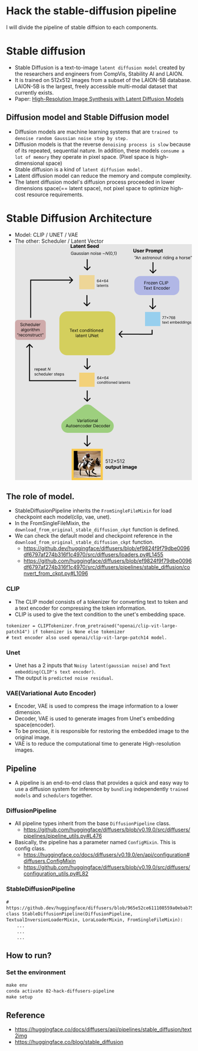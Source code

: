 # Hack the stable-diffusion pipeline
I will divide the pipeline of stable diffsion to each components.

# Stable diffusion
- Stable Diffusion is a text-to-image `latent diffusion model` created by the researchers and engineers from CompVis, Stability AI and LAION. 
- It is trained on 512x512 images from a subset of the LAION-5B database. LAION-5B is the largest, freely accessible multi-modal dataset that currently exists.
- Paper: [High-Resolution Image Synthesis with Latent Diffusion Models](https://arxiv.org/pdf/2112.10752.pdf)

## Diffusion model and Stable Diffusion model
- Diffusion models are machine learning systems that are `trained to denoise random Gaussian noise step by step.`
- Diffusion models is that the reverse `denoising process is slow` because of its repeated, sequential nature. In addition, these models `consume a lot of memory` they operate in pixel space. (Pixel space is high-dimensional space)
- Stable diffusion is a kind of `latent diffusion model.` 
- Latent diffusion model can reduce the memory and compute complexity.
- The latent diffusion model's diffusion process proceeded in lower dimensions space(== latent space), not pixel space to optimize high-cost resource requirements.

# Stable Diffusion Architecture
- Model: CLIP / UNET / VAE
- The other: Scheduler / Latent Vector
![stable-diffusion-architecture](./images/stable_diffusion.png)

## The role of model.
- StableDiffusionPipeline inherits the `FromSingleFileMixin` for load checkpoint each model(clip, vae, unet).
- In the FromSingleFileMixin, the `download_from_original_stable_diffusion_ckpt` function is defined.
- We can check the default model and checkpoint reference in the `download_from_original_stable_diffusion_ckpt` function.
    - https://github.dev/huggingface/diffusers/blob/ef9824f9f79dbe0096df6797af274b316f1c4970/src/diffusers/loaders.py#L1455
    - https://github.com/huggingface/diffusers/blob/ef9824f9f79dbe0096df6797af274b316f1c4970/src/diffusers/pipelines/stable_diffusion/convert_from_ckpt.py#L1096
### CLIP
- The CLIP model consists of a tokenizer for converting text to token and a text encoder for compressing the token information.
- CLIP is used to give the text condition to the unet's embedding space. 
```
tokenizer = CLIPTokenizer.from_pretrained("openai/clip-vit-large-patch14") if tokenizer is None else tokenizer
# text encoder also used openai/clip-vit-large-patch14 model.
```

### Unet
- Unet has a 2 inputs that `Noisy latent(gaussian noise)` and `Text embedding(CLIP's text encoder)`.
- The output is `predicted noise residual`.

### VAE(Variational Auto Encoder)
- Encoder, VAE is used to compress the image information to a lower dimension.
- Decoder, VAE is used to generate images from Unet's embedding space(encoder).
- To be precise, it is responsible for restoring the embedded image to the original image. 
- VAE is to reduce the computational time to generate High-resolution images.

## Pipeline
- A pipeline is an end-to-end class that provides a quick and easy way to use a diffusion system for inference by `bundling` independently `trained models` and `schedulers` together. 

### DiffusionPipeline
- All pipeline types inherit from the base `DiffusionPipeline` class.
    - https://github.com/huggingface/diffusers/blob/v0.19.0/src/diffusers/pipelines/pipeline_utils.py#L476
- Basically, the pipeline has a parameter named `ConfigMixin`. This is config class.
    - https://huggingface.co/docs/diffusers/v0.19.0/en/api/configuration#diffusers.ConfigMixin
    - https://github.com/huggingface/diffusers/blob/v0.19.0/src/diffusers/configuration_utils.py#L82

### StableDiffusionPipeline
```
# https://github.dev/huggingface/diffusers/blob/965e52ce611108559a0ebab75c8b421d1229c5ab/src/diffusers/pipelines/stable_diffusion/pipeline_stable_diffusion.py#L72
class StableDiffusionPipeline(DiffusionPipeline, TextualInversionLoaderMixin, LoraLoaderMixin, FromSingleFileMixin):
    ...
    ...
    ...

```

## How to run?
### Set the environment
```
make env
conda activate 02-hack-diffusers-pipeline
make setup
```


## Reference
- https://huggingface.co/docs/diffusers/api/pipelines/stable_diffusion/text2img
- https://huggingface.co/blog/stable_diffusion
